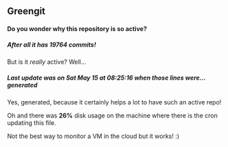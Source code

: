 ## Greengit

#### Do you wonder why this repository is so active?

##### After all it has 19764 commits!

But is it *really* active? Well...

##### Last update was on Sat May 15 at 08:25:16 when those lines were... generated

Yes, generated, because it certainly helps a lot to have such an active repo!

Oh and there was **26%** disk usage on the machine
where there is the cron updating this file.

Not the best way to monitor a VM in the cloud but it works! :)
